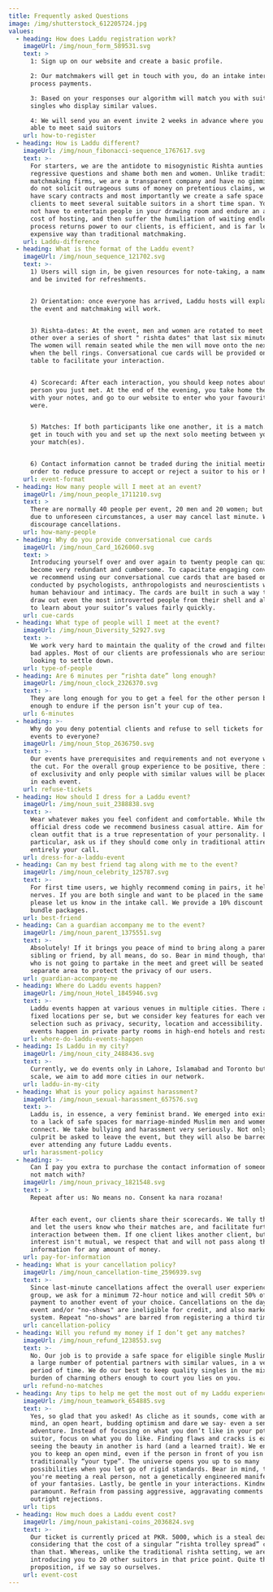 ```yaml
---
title: Frequently asked Questions
image: /img/shutterstock_612205724.jpg
values:
  - heading: How does Laddu registration work?
    imageUrl: /img/noun_form_589531.svg
    text: >
      1: Sign up on our website and create a basic profile.  

      2: Our matchmakers will get in touch with you, do an intake interview and
      process payments.  

      3: Based on your responses our algorithm will match you with suitable
      singles who display similar values.  

      4: We will send you an event invite 2 weeks in advance where you will be
      able to meet said suitors
    url: how-to-register
  - heading: How is Laddu different?
    imageUrl: /img/noun_fibonacci-sequence_1767617.svg
    text: >-
      For starters, we are the antidote to misogynistic Rishta aunties who ask
      regressive questions and shame both men and women. Unlike traditional
      matchmaking firms, we are a transparent company and have no gimmicks. We
      do not solicit outrageous sums of money on pretentious claims, we do not
      have scary contracts and most importantly we create a safe space for our
      clients to meet several suitable suitors in a short time span. You will
      not have to entertain people in your drawing room and endure an additional
      cost of hosting, and then suffer the humiliation of waiting endlessly. Our
      process returns power to our clients, is efficient, and is far less
      expensive way than traditional matchmaking.
    url: Laddu-difference
  - heading: What is the format of the Laddu event?
    imageUrl: /img/noun_sequence_121702.svg
    text: >-
      1) Users will sign in, be given resources for note-taking, a name badge
      and be invited for refreshments.


      2) Orientation: once everyone has arrived, Laddu hosts will explain how
      the event and matchmaking will work.


      3) Rishta-dates: At the event, men and women are rotated to meet each
      other over a series of short " rishta dates" that last six minutes each.
      The women will remain seated while the men will move onto the next table
      when the bell rings. Conversational cue cards will be provided on each
      table to facilitate your interaction.


      4) Scorecard: After each interaction, you should keep notes about the
      person you just met. At the end of the evening, you take home the pamphlet
      with your notes, and go to our website to enter who your favourite suitors
      were.


      5) Matches: If both participants like one another, it is a match. We will
      get in touch with you and set up the next solo meeting between you and
      your match(es). 


      6) Contact information cannot be traded during the initial meeting, in
      order to reduce pressure to accept or reject a suitor to his or her face.
    url: event-format
  - heading: How many people will I meet at an event?
    imageUrl: /img/noun_people_1711210.svg
    text: >
      There are normally 40 people per event, 20 men and 20 women; but sometimes
      due to unforeseen circumstances, a user may cancel last minute. We highly
      discourage cancellations.
    url: how-many-people
  - heading: Why do you provide conversational cue cards
    imageUrl: /img/noun_Card_1626060.svg
    text: >
      Introducing yourself over and over again to twenty people can quickly
      become very redundant and cumbersome. To capacitate engaging conversation
      we recommend using our conversational cue cards that are based on research
      conducted by psychologists, anthropologists and neuroscientists who study
      human behaviour and intimacy. The cards are built in such a way that they
      draw out even the most introverted people from their shell and allow you
      to learn about your suitor’s values fairly quickly.
    url: cue-cards
  - heading: What type of people will I meet at the event?
    imageUrl: /img/noun_Diversity_52927.svg
    text: >-
      We work very hard to maintain the quality of the crowd and filter out any
      bad apples. Most of our clients are professionals who are seriously
      looking to settle down.
    url: type-of-people
  - heading: Are 6 minutes per “rishta date” long enough?
    imageUrl: /img/noun_clock_2326370.svg
    text: >-
      They are long enough for you to get a feel for the other person but short
      enough to endure if the person isn’t your cup of tea.
    url: 6-minutes
  - heading: >-
      Why do you deny potential clients and refuse to sell tickets for your
      events to everyone?
    imageUrl: /img/noun_Stop_2636750.svg
    text: >-
      Our events have prerequisites and requirements and not everyone will make
      the cut. For the overall group experience to be positive, there is an air
      of exclusivity and only people with similar values will be placed together
      in each event.
    url: refuse-tickets
  - heading: How should I dress for a Laddu event?
    imageUrl: /img/noun_suit_2388838.svg
    text: >-
      Wear whatever makes you feel confident and comfortable. While there is no
      official dress code we recommend business casual attire. Aim for a sharp,
      clean outfit that is a true representation of your personality. Ladies, in
      particular, ask us if they should come only in traditional attire- that is
      entirely your call.
    url: dress-for-a-laddu-event
  - heading: Can my best friend tag along with me to the event?
    imageUrl: /img/noun_celebrity_125787.svg
    text: >-
      For first time users, we highly recommend coming in pairs, it helps the
      nerves. If you are both single and want to be placed in the same event
      please let us know in the intake call. We provide a 10% discount for
      bundle packages.
    url: best-friend
  - heading: Can a guardian accompany me to the event?
    imageUrl: /img/noun_parent_1375551.svg
    text: >-
      Absolutely! If it brings you peace of mind to bring along a parent,
      sibling or friend, by all means, do so. Bear in mind though, that anyone
      who is not going to partake in the meet and greet will be seated in a
      separate area to protect the privacy of our users.
    url: guardian-accompany-me
  - heading: Where do Laddu events happen?
    imageUrl: /img/noun_Hotel_1845946.svg
    text: >-
      Laddu events happen at various venues in multiple cities. There are no
      fixed locations per se, but we consider key features for each venue
      selection such as privacy, security, location and accessibility. All our
      events happen in private party rooms in high-end hotels and restaurants.
    url: where-do-laddu-events-happen
  - heading: Is Laddu in my city?
    imageUrl: /img/noun_city_2488436.svg
    text: >-
      Currently, we do events only in Lahore, Islamabad and Toronto but as we
      scale, we aim to add more cities in our network.
    url: laddu-in-my-city
  - heading: What is your policy against harassment?
    imageUrl: /img/noun_sexual-harassment_657576.svg
    text: >-
      Laddu is, in essence, a very feminist brand. We emerged into existence due
      to a lack of safe spaces for marriage-minded Muslim men and women to
      connect. We take bullying and harassment very seriously. Not only will the
      culprit be asked to leave the event, but they will also be barred from
      ever attending any future Laddu events.
    url: harassment-policy
  - heading: >-
      Can I pay you extra to purchase the contact information of someone I did
      not match with?
    imageUrl: /img/noun_privacy_1821548.svg
    text: >
      Repeat after us: No means no. Consent ka nara rozana!


      After each event, our clients share their scorecards. We tally the scores
      and let the users know who their matches are, and facilitate further
      interaction between them. If one client likes another client, but the
      interest isn't mutual, we respect that and will not pass along the contact
      information for any amount of money.
    url: pay-for-information
  - heading: What is your cancellation policy?
    imageUrl: /img/noun_cancellation-time_2596939.svg
    text: >-
      Since last-minute cancellations affect the overall user experience for the
      group, we ask for a minimum 72-hour notice and will credit 50% of your
      payment to another event of your choice. Cancellations on the day of the
      event and/or "no-shows" are ineligible for credit, and also marked in our
      system. Repeat "no-shows" are barred from registering a third time.
    url: cancellation-policy
  - heading: Will you refund my money if I don’t get any matches?
    imageUrl: /img/noun_refund_1238553.svg
    text: >-
      No. Our job is to provide a safe space for eligible single Muslims to meet
      a large number of potential partners with similar values, in a very short
      period of time. We do our best to keep quality singles in the mix, but the
      burden of charming others enough to court you lies on you.
    url: refund-no-matches
  - heading: Any tips to help me get the most out of my Laddu experience?
    imageUrl: /img/noun_teamwork_654885.svg
    text: >-
      Yes, so glad that you asked! As cliche as it sounds, come with an open
      mind, an open heart, budding optimism and dare we say- even a sense of
      adventure. Instead of focusing on what you don’t like in your potential
      suitor, focus on what you do like. Finding flaws and cracks is easy,
      seeing the beauty in another is hard (and a learned trait). We encourage
      you to keep an open mind, even if the person in front of you isn’t
      traditionally “your type”. The universe opens you up to so many
      possibilities when you let go of rigid standards. Bear in mind, that
      you're meeting a real person, not a genetically engineered manifestation
      of your fantasies. Lastly, be gentle in your interactions. Kindness is
      paramount. Refrain from passing aggressive, aggravating comments and/or
      outright rejections.
    url: tips
  - heading: How much does a Laddu event cost?
    imageUrl: /img/noun_pakistani-coins_2036824.svg
    text: >-
      Our ticket is currently priced at PKR. 5000, which is a steal deal
      considering that the cost of a singular “rishta trolley spread” costs more
      than that. Whereas, unlike the traditional rishta setting, we are
      introducing you to 20 other suitors in that price point. Quite the value
      proposition, if we say so ourselves.
    url: event-cost
---
```


